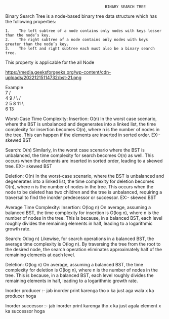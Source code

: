                     
                                                BINARY SEARCH TREE  

Binary Search Tree is a node-based binary tree data structure which has the following properties:

    1.    The left subtree of a node contains only nodes with keys lesser than the node’s key.
    2.    The right subtree of a node contains only nodes with keys greater than the node’s key.
    3.    The left and right subtree each must also be a binary search tree.

This property is applicable for the all Node  

https://media.geeksforgeeks.org/wp-content/cdn-uploads/20221215114732/bst-21.png  


Example           
                              7
                            /   \
                          4      9
                         / \    / \
                        2   5  8   11
                             \     \
                              6     13

Worst-Case Time Complexity: 
  Insertion: O(n)
In the worst case scenario, where the BST is unbalanced and degenerates into a linked list, the time complexity for insertion becomes O(n), where n is the number of nodes in the tree. This can happen if the elements are inserted in sorted order. EX:- skewed BST

Search: O(n)
Similarly, in the worst case scenario where the BST is unbalanced, the time complexity for search becomes O(n) as well. This occurs when the elements are inserted in sorted order, leading to a skewed tree. EX:- skewed BST

Deletion: O(n)
In the worst-case scenario, where the BST is unbalanced and degenerates into a linked list, the time complexity for deletion becomes O(n), where n is the number of nodes in the tree. This occurs when the node to be deleted has two children and the tree is unbalanced, requiring a traversal to find the inorder predecessor or successor. EX:- skewed BST

Average Time Complexity:
Insertion: O(log n)
On average, assuming a balanced BST, the time complexity for insertion is O(log n), where n is the number of nodes in the tree. This is because, in a balanced BST, each level roughly divides the remaining elements in half, leading to a logarithmic growth rate.

Search: O(log n)
Likewise, for search operations in a balanced BST, the average time complexity is O(log n). By traversing the tree from the root to the desired node, the search operation eliminates approximately half of the remaining elements at each level.

Deletion: O(log n)
On average, assuming a balanced BST, the time complexity for deletion is O(log n), where n is the number of nodes in the tree. This is because, in a balanced BST, each level roughly divides the remaining elements in half, leading to a logarithmic growth rate.

Inorder producer :- jab inorder print karenga tho x ka just aga wala x ka producer hoga

Inorder successor :- jab inorder print karenga tho x ka just agala element x ka successor hoga


